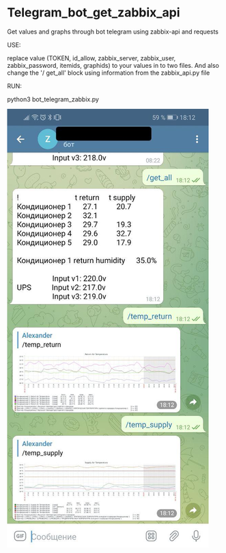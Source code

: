 # Telegram_bot_get_zabbix_api

Get values and graphs through bot telegram using zabbix-api and requests

USE:

replace value (TOKEN, id_allow, zabbix_server, zabbix_user, zabbix_password, itemids, graphids) to your values in to two files.
And also change the '/ get_all' block using information from the zabbix_api.py file

RUN:

python3 bot_telegram_zabbix.py

![alt text](https://github.com/tetesh/Telegram_bot_get_zabbix_api/blob/main/photo_2021-08-16_18-13-56.jpg)

